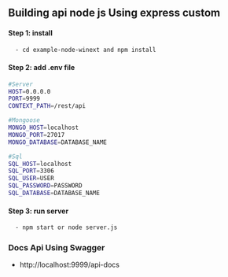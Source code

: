## Building api node js Using express custom

#### Step 1: install
```sh
  - cd example-node-winext and npm install
```

#### Step 2: add .env file
```bash
#Server
HOST=0.0.0.0
PORT=9999
CONTEXT_PATH=/rest/api

#Mongoose
MONGO_HOST=localhost
MONGO_PORT=27017
MONGO_DATABASE=DATABASE_NAME

#Sql
SQL_HOST=localhost
SQL_PORT=3306
SQL_USER=USER
SQL_PASSWORD=PASSWORD
SQL_DATABASE=DATABASE_NAME
```
#### Step 3: run server
```bash
  - npm start or node server.js
```

### Docs Api Using Swagger
  - http://localhost:9999/api-docs